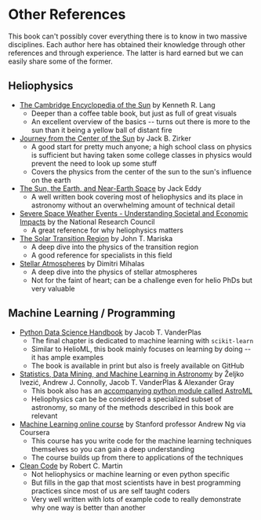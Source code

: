 Other References
====================

This book can't possibly cover everything there is to know in two massive disciplines. Each author here has obtained their knowledge through other references and through experience. The latter is hard earned but we can easily share some of the former. 

## Heliophysics
* [The Cambridge Encyclopedia of the Sun](https://www.goodreads.com/book/show/1987142.The_Cambridge_Encyclopedia_of_the_Sun) by Kenneth R. Lang
    * Deeper than a coffee table book, but just as full of great visuals
    * An excellent overview of the basics -- turns out there is more to the sun than it being a yellow ball of distant fire
* [Journey from the Center of the Sun](https://www.goodreads.com/book/show/1072448.Journey_from_the_Center_of_the_Sun) by Jack B. Zirker
    * A good start for pretty much anyone; a high school class on physics is sufficient but having taken some college classes in physics would prevent the need to look up some stuff
    * Covers the physics from the center of the sun to the sun's influence on the earth
* [The Sun, the Earth, and Near-Earth Space](https://ntrs.nasa.gov/search.jsp?R=20110011535) by Jack Eddy
    * A well written book covering most of heliophysics and its place in astronomy without an overwhelming amount of technical detail
* [Severe Space Weather Events - Understanding Societal and Economic Impacts](https://www.nap.edu/catalog/12507/severe-space-weather-events-understanding-societal-and-economic-impacts-a) by the National Research Council
    * A great reference for why heliophysics matters
* [The Solar Transition Region](https://www.cambridge.org/us/academic/subjects/physics/astrophysics/solar-transition-region?format=HB&isbn=9780521382618) by John T. Mariska
    * A deep dive into the physics of the transition region
    * A good reference for specialists in this field
* [Stellar Atmospheres](http://www.worldcat.org/title/stellar-atmospheres/oclc/109489) by Dimitri Mihalas
    * A deep dive into the physics of stellar atmospheres
    * Not for the faint of heart; can be a challenge even for helio PhDs but very valuable

## Machine Learning / Programming
* [Python Data Science Handbook](https://github.com/jakevdp/PythonDataScienceHandbook) by Jacob T. VanderPlas
    * The final chapter is dedicated to machine learning with `scikit-learn`
    * Similar to HelioML, this book mainly focuses on learning by doing -- it has ample examples
    * The book is available in print but also is freely available on GitHub
* [Statistics, Data Mining, and Machine Learning in Astronomy](https://press.princeton.edu/titles/10159.html) by Željko Ivezić, Andrew J. Connolly, Jacob T. VanderPlas & Alexander Gray
    * This book also has an [accompanying python module called AstroML](http://www.astroml.org)
    * Heliophysics can be be considered a specialized subset of astronomy, so many of the methods described in this book are relevant
* [Machine Learning online course](https://www.coursera.org/learn/machine-learning) by Stanford professor Andrew Ng via Coursera
    * This course has you write code for the machine learning techniques themselves so you can gain a deep understanding
    * The course builds up from there to applications of the techniques
* [Clean Code](https://www.oreilly.com/library/view/clean-code/9780136083238/) by Robert C. Martin
    * Not heliophysics or machine learning or even python specific
    * But fills in the gap that most scientists have in best programming practices since most of us are self taught coders
    * Very well written with lots of example code to really demonstrate why one way is better than another


